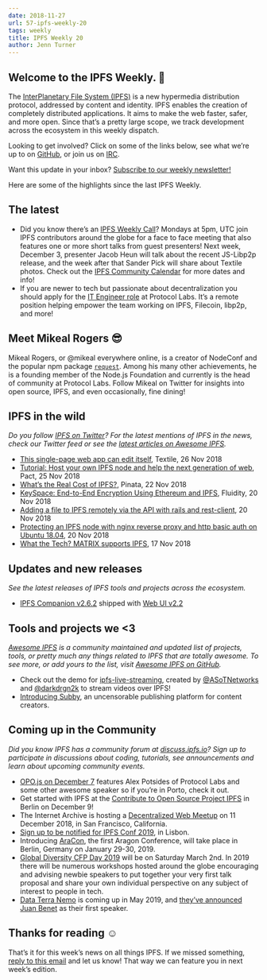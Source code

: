 ```yaml
---
date: 2018-11-27
url: 57-ipfs-weekly-20
tags: weekly
title: IPFS Weekly 20
author: Jenn Turner
---
```


## Welcome to the IPFS Weekly. 👋

The [InterPlanetary File System (IPFS)](https://ipfs.io/) is a new hypermedia distribution protocol, addressed by content and identity. IPFS enables the creation of completely distributed applications. It aims to make the web faster, safer, and more open. Since that’s a pretty large scope, we track development across the ecosystem in this weekly dispatch.

Looking to get involved? Click on some of the links below, see what we’re up to on [GitHub](https://github.com/ipfs), or join us on [IRC](https://riot.im/app/#/room/#ipfs:matrix.org).

Want this update in your inbox? [Subscribe to our weekly newsletter!](https://tinyletter.com/ipfsnewsletter)

Here are some of the highlights since the last IPFS Weekly.

## The latest

+ Did you know there’s an [IPFS Weekly Call](https://github.com/ipfs/team-mgmt#-ipfs-weekly-call--formerly-known-as-ipfs-all-hands-call)? Mondays at 5pm, UTC join IPFS contributors around the globe for a face to face meeting that also features one or more short talks from guest presenters! Next week, December 3, presenter Jacob Heun will talk about the recent JS-Libp2p release, and the week after that Sander Pick will share about Textile photos. Check out the [IPFS Community Calendar](https://calendar.google.com/calendar/embed?src=ipfs.io_eal36ugu5e75s207gfjcu0ae84@group.calendar.google.com&ctz=UTC) for more dates and info!
+ If you are newer to tech but passionate about decentralization you should apply for the [IT Engineer role](https://jobs.lever.co/protocol/6f389ca4-3c43-44a5-8695-63f7b023ecb2) at Protocol Labs. It’s a remote position helping empower the team working on IPFS, Filecoin, libp2p, and more!


## Meet Mikeal Rogers 😎

Mikeal Rogers, or @mikeal everywhere online, is a creator of NodeConf and the popular npm package [`request`](https://www.npmjs.com/package/request). Among his many other achievements, he is a founding member of the Node.js Foundation and currently is the head of community at Protocol Labs. Follow Mikeal on Twitter for insights into open source, IPFS, and even occasionally, fine dining! 
 

## IPFS in the wild
*Do you follow [IPFS on Twitter](https://twitter.com/IPFSbot)? For the latest mentions of IPFS in the news, check our Twitter feed or see the [latest articles on Awesome IPFS](https://awesome.ipfs.io/categories/articles/).* 

+ [This single-page web app can edit itself](https://medium.com/textileio/this-single-page-web-app-can-edit-itself-62734dac2700), Textile, 26 Nov 2018
+ [Tutorial: Host your own IPFS node and help the next generation of web](https://blog.florence.chat/tutorial-host-your-own-ipfs-node-and-help-the-next-generation-of-web-2860eb59e45e), Pact, 25 Nov 2018
+ [What’s the Real Cost of IPFS?](https://medium.com/pinata/whats-the-real-cost-of-ipfs-3623f274cfaa), Pinata, 22 Nov 2018
+ [KeySpace: End-to-End Encryption Using Ethereum and IPFS](https://medium.com/fluidity/keyspace-end-to-end-encryption-using-ethereum-and-ipfs-87b04b18156b), Fluidity, 20 Nov 2018
+ [Adding a file to IPFS remotely via the API with rails and rest-client](https://medium.com/@cvcassano/adding-a-file-to-ipfs-remotely-via-the-api-with-rails-and-rest-client-79f6b9ac11c0), 20 Nov 2018
+ [Protecting an IPFS node with nginx reverse proxy and http basic auth on Ubuntu 18.04](https://medium.com/@cvcassano/protecting-an-ipfs-node-with-nginx-reverse-proxy-on-ubuntu-18-04-e56685a10bcc), 20 Nov 2018
+ [What the Tech? MATRIX supports IPFS](https://medium.com/@matrixainetwork/what-the-tech-matrix-supports-ipfs-fe05e01ed5be), 17 Nov 2018


## Updates and new releases
*See the latest releases of IPFS tools and projects across the ecosystem.*

+ [IPFS Companion v2.6.2](https://github.com/ipfs-shipyard/ipfs-companion/releases/tag/v2.6.2) shipped with [Web UI v2.2](https://github.com/ipfs-shipyard/ipfs-webui/releases/tag/v2.2.0)


## Tools and projects we <3
*[Awesome IPFS](https://awesome.ipfs.io/) is a community maintained and updated list of projects, tools, or pretty much any things related to IPFS that are totally awesome. To see more, or add yours to the list, visit [Awesome IPFS on GitHub](https://github.com/ipfs/awesome-ipfs).* 

+ Check out the demo for [ipfs-live-streaming](https://github.com/tomeshnet/ipfs-live-streaming), created by [@ASoTNetworks](https://github.com/ASoTNetworks) and [@darkdrgn2k](https://github.com/darkdrgn2k) to stream videos over IPFS!
+ [Introducing Subby](https://medium.com/@subby/introducing-subby-e8b2baf4124d), an uncensorable publishing platform for content creators.


## Coming up in the Community
*Did you know IPFS has a community forum at [discuss.ipfs.io](https://discuss.ipfs.io/)? Sign up to participate in discussions about coding, tutorials, see announcements and learn about upcoming community events.*

+ [OPO.js on December 7](https://www.meetup.com/opo-js/events/256434646/) features Alex Potsides of Protocol Labs and some other awesome speaker so if you’re in Porto, check it out.
+ Get started with IPFS at the [Contribute to Open Source Project IPFS](https://www.meetup.com/en-AU/IPFS-Berlin/events/255970865/) in Berlin on December 9!
+ The Internet Archive is hosting a [Decentralized Web Meetup](https://www.eventbrite.com/e/decentralized-web-meet-up-tickets-52509395014) on 11 December 2018, in San Francisco, California. 
+ [Sign up to be notified for IPFS Conf 2019](https://docs.google.com/forms/d/e/1FAIpQLSfJVVPwvp6RY3MUg1zAVl1g_5y2nGb7WJIMI1Hs6glzm7FLHQ/viewform), in Lisbon.
+ Introducing [AraCon](https://blog.aragon.org/announcing-aracon-the-aragon-conference/), the first Aragon Conference, will take place in Berlin, Germany on January 29-30, 2019.
+ [Global Diversity CFP Day 2019](https://www.globaldiversitycfpday.com/) will be on Saturday March 2nd. In 2019 there will be numerous workshops hosted around the globe encouraging and advising newbie speakers to put together your very first talk proposal and share your own individual perspective on any subject of interest to people in tech.
+ [Data Terra Nemo](https://dtn.is/) is coming up in  May 2019, and [they’ve announced Juan Benet](https://twitter.com/juanbenet/status/1059987667377577985) as their first speaker. 

## Thanks for reading ☺️

That’s it for this week’s news on all things IPFS. If we missed something, [reply to this email](mailto:newsletter@ipfs.io) and let us know! That way we can feature you in next week’s edition. 
